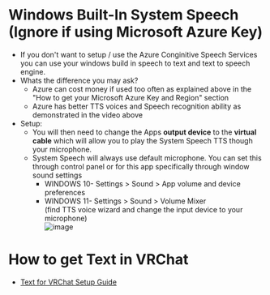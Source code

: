 # Windows Built-In System Speech (Ignore if using Microsoft Azure Key)
- If you don't want to setup / use the Azure Conginitive Speech Services you can use your windows build in speech to text and text to speech engine. <br />
- Whats the difference you may ask?
    -  Azure can cost money if used too often as explained above in the "How to get your Microsoft Azure Key and Region" section
    -  Azure has better TTS voices and Speech recognition ability as demonstrated in the video above
- Setup: 
    - You will then need to change the Apps **output device**  to the **virtual cable** which will allow you to play the System Speech TTS though your microphone.
    - System Speech will always use default microphone. You can set this through control panel or for this app specifically through window sound settings
        - WINDOWS 10- Settings > Sound > App volume and device preferences<br />
        - WINDOWS 11- Settings > Sound > Volume Mixer<br />
        (find TTS voice wizard and change the input device to your microphone)<br />
   ![image](https://user-images.githubusercontent.com/101527472/188168225-c10efdbe-a163-4957-a485-8e7bf25de4dd.png)
   
# How to get Text in VRChat
-  [Text for VRChat Setup Guide](https://github.com/VRCWizard/TTS-Voice-Wizard/blob/main/Extra%20Guides/Text%20Setup.md)

